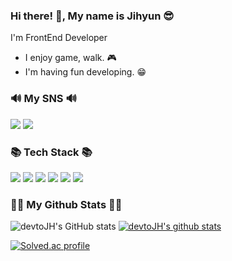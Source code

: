 <h3 align="start">Hi there! 👋, My name is Jihyun 😎</h3>

<p>I'm FrontEnd Developer</p>

<ul>
    <li>I enjoy game, walk. 🎮</li>
    <li>I'm having fun developing. 😁</li>
</ul>

<h3 align="start">🔊 My SNS 🔊</h3>
<div align="start">
<a href="https://elastic-pear-e3b.notion.site/Portfolio-fea3dfde6e1746b6b75bf230298cd58d?pvs=4" target="_blank"><img src="https://img.shields.io/badge/Notion-000000?style=flat-square&logo=Notion&logoColor=white"/></a>
<a href="mailto:qkrwlgus718@gmail.com" target="_blank"><img src="https://img.shields.io/badge/qkrwlgus718@gmail.com-EA4335?style=flat-square&logo=Gmail&logoColor=white"/></a>


<h3 align="start">📚 Tech Stack 📚</h3>
<div align="start">
<img src="https://img.shields.io/badge/Python-3766AB?style=flat-square&logo=Python&logoColor=white"/></a>
<img src="https://img.shields.io/badge/HTML5-E34F26?style=flat-square&logo=HTML5&logoColor=white"/></a>
<img src="https://img.shields.io/badge/CSS-1572B6?style=flat-square&logo=CSS3&logoColor=white"/></a>
<img src="https://img.shields.io/badge/JavaScript-F7DF1E?style=flat-square&logo=JavaScript&logoColor=black"/></a>
<img src="https://img.shields.io/badge/Django-092E20?style=flat-square&logo=Django&logoColor=white"/></a>
<img src="https://img.shields.io/badge/React-61DAFB?style=flat-square&logo=React&logoColor=white"/></a>


<h3 align="start">👩‍💻 My Github Stats 👩‍💻</h3>
<div align="start">
    
![devtoJH's GitHub stats](https://github-readme-stats.vercel.app/api?username=devtoJH&show_icons=true&theme=vue)
[![devtoJH's github stats](https://github-readme-stats.vercel.app/api/top-langs/?username=devtoJH&show_icons=true&hide_border=true&title_color=004386&icon_color=004386&layout=compact)](https://github.com/devtoJH)

[![Solved.ac
profile](http://mazassumnida.wtf/api/generate_badge?boj=qkrwlgus718)](https://solved.ac/qkrwlgus718)
